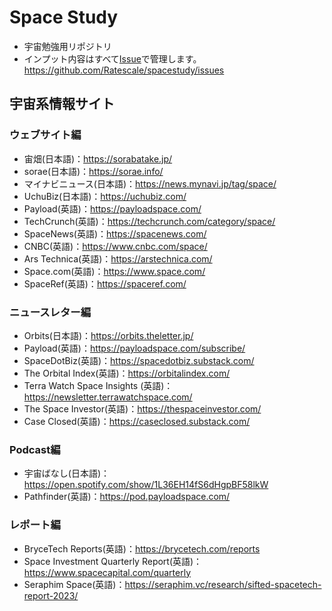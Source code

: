 # Space Study
- 宇宙勉強用リポジトリ
- インプット内容はすべて[Issue](https://github.com/Ratescale/spacestudy/issues)で管理します。 https://github.com/Ratescale/spacestudy/issues

## 宇宙系情報サイト
### ウェブサイト編
- 宙畑(日本語)：https://sorabatake.jp/
- sorae(日本語)：https://sorae.info/
- マイナビニュース(日本語)：https://news.mynavi.jp/tag/space/
- UchuBiz(日本語)：https://uchubiz.com/
- Payload(英語)：https://payloadspace.com/
- TechCrunch(英語)：https://techcrunch.com/category/space/
- SpaceNews(英語)：https://spacenews.com/
- CNBC(英語)：https://www.cnbc.com/space/
- Ars Technica(英語)：https://arstechnica.com/
- Space.com(英語)：https://www.space.com/
- SpaceRef(英語)：https://spaceref.com/

### ニュースレター編
- Orbits(日本語)：https://orbits.theletter.jp/
- Payload(英語)：https://payloadspace.com/subscribe/
- SpaceDotBiz(英語)：https://spacedotbiz.substack.com/
- The Orbital Index(英語)：https://orbitalindex.com/
- Terra Watch Space Insights (英語)：https://newsletter.terrawatchspace.com/
- The Space Investor(英語)：https://thespaceinvestor.com/
- Case Closed(英語)：https://caseclosed.substack.com/

### Podcast編
- 宇宙ばなし(日本語)：https://open.spotify.com/show/1L36EH14fS6dHgpBF58lkW
- Pathfinder(英語)：https://pod.payloadspace.com/

### レポート編
- BryceTech Reports(英語)：https://brycetech.com/reports
- Space Investment Quarterly Report(英語)：https://www.spacecapital.com/quarterly
- Seraphim Space(英語)：https://seraphim.vc/research/sifted-spacetech-report-2023/
